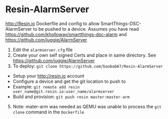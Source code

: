 # Resin-AlarmServer
http://Resin.io Dockerfile and config to allow SmartThings-DSC-AlarmServer to be pushed to a device.
Assumes you have read https://github.com/kholloway/smartthings-dsc-alarm and https://github.com/juggie/AlarmServer

1. Edit the `alarmserver.cfg` file
2. Create your own self signed Certs and place in same directory. See https://github.com/juggie/AlarmServer
4. To deploy: `git clone https://github.com/baobab67/Resin-AlarmServer`
  - Setup your http://resin.io account
  - Configure a device and get the git location to push to
  - Example: `git remote add resin user_name@git.resin.io:user_name/alarmserver`
  - Build and provision: `git push resin master:master-arm`  
5. Note: mater-arm was needed as QEMU was unable to process the `git clone` command in the `Dockerfile`
